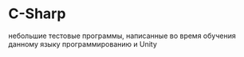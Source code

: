 # C-Sharp
небольшие тестовые программы, написанные во время обучения данному языку программированию и Unity
